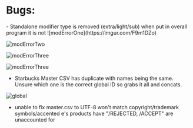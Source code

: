 <h1>Bugs: </h1>
- Standalone modifier type is removed (extra/light/sub)
when put in overall program it is not
![modErrorOne](https://imgur.com/F9m1DZo)

![modErrorTwo](https://imgur.com/VEC413L)

![modErrorThree](https://imgur.com/4GeV2KX)

![modErrorThree](https://imgur.com/ZCyWAr4)

- Starbucks Master CSV has duplicate with names being the same. Unsure which one is the correct global ID so grabs it all and concats.

![global](https://imgur.com/aAqVcxQ)

- unable to fix master.csv to UTF-8
won't match copyright/trademark symbols/accented e's
products have "/REJECTED, /ACCEPT" are unaccounted for
